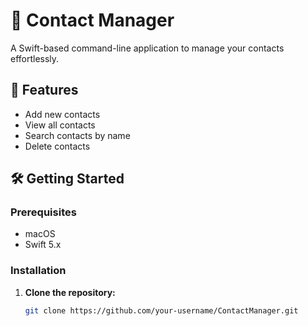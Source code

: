 # 📇 Contact Manager

A Swift-based command-line application to manage your contacts effortlessly.

## 🚀 Features

- Add new contacts
- View all contacts
- Search contacts by name
- Delete contacts

## 🛠️ Getting Started

### Prerequisites

- macOS
- Swift 5.x

### Installation

1. **Clone the repository:**

   ```bash
   git clone https://github.com/your-username/ContactManager.git
